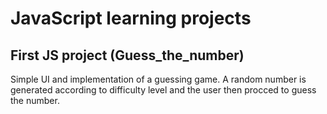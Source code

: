 # JavaScript learning projects
## First JS project (Guess_the_number)
Simple UI and implementation of a guessing game. A random number is generated according to difficulty level and the user
then procced to guess the number.
